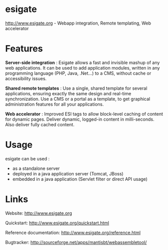 esigate 
=======

http://www.esigate.org - Webapp integration, Remote templating, Web accelerator 

# Features
**Server-side integration** : Esigate allows a fast and invisible mashup of any web applications.
It can be used to add application modules, written in any programming language (PHP, Java, .Net...) to a CMS, without cache or accessibility issues.

**Shared remote templates** : Use a single, shared template for several applications, ensuring exactly the same design and real-time synchronization. Use a CMS or a portal as a template, to get graphical administration features for all your applications.


**Web accelerator** : Improved ESI tags to allow block-level caching of content for dynamic pages. Deliver dynamic, logged-in content in milli-seconds. Also deliver fully cached content.

# Usage

esigate can be used : 
* as a standalone server
* deployed in a java application server (Tomcat, JBoss)
* embedded in a java application (Servlet filter or direct API usage)

# Links

Website: http://www.esigate.org

Quickstart:
http://www.esigate.org/quickstart.html

Reference documentation:
http://www.esigate.org/reference.html

Bugtracker:
http://sourceforge.net/apps/mantisbt/webassembletool/
